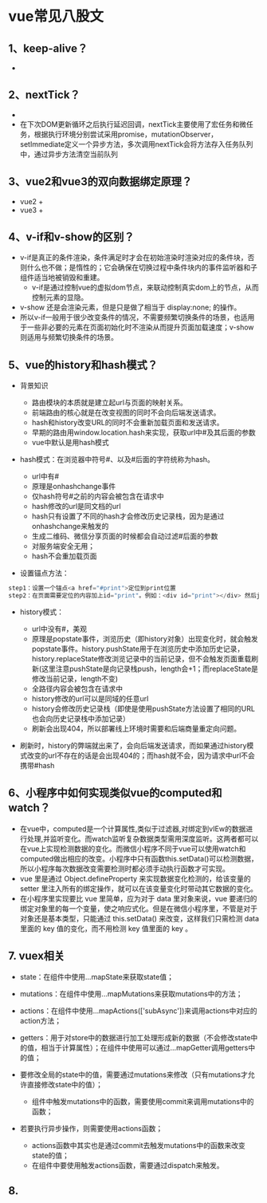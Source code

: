 # vue常见八股文

## 1、keep-alive？
+ 

## 2、nextTick？

+ 
+ 在下次DOM更新循环之后执行延迟回调，nextTick主要使用了宏任务和微任务，根据执行环境分别尝试采用promise，mutationObserver，setImmediate定义一个异步方法，多次调用nextTick会将方法存入任务队列中，通过异步方法清空当前队列

## 3、vue2和vue3的双向数据绑定原理？
+ vue2
  + 
+ vue3
  + 

## 4、v-if和v-show的区别？
+ v-if是真正的条件渲染，条件满足时才会在初始渲染时渲染对应的条件块，否则什么也不做；是惰性的；它会确保在切换过程中条件块内的事件监听器和子组件适当地被销毁和重建。
  + v-if是通过控制vue的虚拟dom节点，来联动控制真实dom上的节点，从而控制元素的显隐。
+ v-show 还是会渲染元素，但是只是做了相当于 display:none; 的操作。
+ 所以v-if一般用于很少改变条件的情况，不需要频繁切换条件的场景，也适用于一些非必要的元素在页面初始化时不渲染从而提升页面加载速度；v-show则适用与频繁切换条件的场景。

## 5、vue的history和hash模式？

+ 背景知识
  + 路由模块的本质就是建立起url与页面的映射关系。
  + 前端路由的核心就是在改变视图的同时不会向后端发送请求。
  + hash和history改变URL的同时不会重新加载页面和发送请求。
  + 早期的路由用window.location.hash来实现，获取url中#及其后面的参数
  + vue中默认是用hash模式
  
+ hash模式：在浏览器中符号#、以及#后面的字符统称为hash。
  + url中有#
  + 原理是onhashchange事件
  + 仅hash符号#之前的内容会被包含在请求中
  + hash修改的url是同文档的url
  + hash只有设置了不同的hash才会修改历史记录栈，因为是通过onhashchange来触发的
  + 生成二维码、微信分享页面的时候都会自动过滤#后面的参数
  + 对服务端安全无用；
  + hash不会重加载页面

+ 设置锚点方法：
```js
step1：设置一个锚点<a href="#print">定位到print位置
step2：在页面需要定位的内容加上id="print"。例如：<div id="print"></div> 然后js操作该id
```

+ history模式：
  + url中没有#，美观
  + 原理是popstate事件，浏览历史（即history对象）出现变化时，就会触发popstate事件。history.pushState用于在浏览历史中添加历史记录，history.replaceState修改浏览记录中的当前记录，但不会触发页面重载刷新(这里注意pushState是向记录栈push，length会+1；而replaceState是修改当前记录，length不变)
  + 全路径内容会被包含在请求中
  + history修改的url可以是同域的任意url
  + history会修改历史记录栈（即使是使用pushState方法设置了相同的URL也会向历史记录栈中添加记录）
  + 刷新会出现404，所以部署线上环境时需要和后端商量重定向问题。

+ 刷新时，history的弊端就出来了，会向后端发送请求，而如果通过history模式改变的url不存在的话是会出现404的；而hash就不会，因为请求中url不会携带#hash

## 6、小程序中如何实现类似vue的computed和watch？
+ 在vue中，computed是一个计算属性,类似于过滤器,对绑定到vIEw的数据进行处理,并监听变化。而watch监听复杂数据类型需用深度监听。这两者都可以在vue上实现检测数据的变化。而微信小程序不同于vue可以使用watch和computed做出相应的改变。小程序中只有函数this.setData()可以检测数据，所以小程序每次数据改变需要检测时都必须手动执行函数才可实现。
+ vue 里是通过 Object.defineProperty 来实现数据变化检测的，给该变量的 setter 里注入所有的绑定操作，就可以在该变量变化时带动其它数据的变化。
+ 在小程序里实现要比 vue 里简单，应为对于 data 里对象来说，vue 要递归的绑定对象里的每一个变量，使之响应式化。但是在微信小程序里，不管是对于对象还是基本类型，只能通过 this.setData() 来改变，这样我们只需检测 data 里面的 key 值的变化，而不用检测 key 值里面的 key 。

## 7. vuex相关
+ state：在组件中使用...mapState来获取state值；
+ mutations：在组件中使用...mapMutations来获取mutations中的方法；
+ actions：在组件中使用...mapActions(['subAsync'])来调用actions中对应的action方法；
+ getters：用于对store中的数据进行加工处理形成新的数据（不会修改state中的值，相当于计算属性）；在组件中使用可以通过...mapGetter调用getters中的值；

+ 要修改全局的state中的值，需要通过mutations来修改（只有mutations才允许直接修改state中的值）；
  - 组件中触发mutations中的函数，需要使用commit来调用mutations中的函数；
+ 若要执行异步操作，则需要使用actions函数；
  - actions函数中其实也是通过commit去触发mutations中的函数来改变state的值；
  - 在组件中要使用触发actions函数，需要通过dispatch来触发。

## 8. 